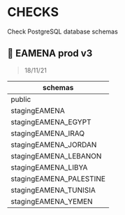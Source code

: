 # CHECKS

Check PostgreSQL database schemas

## :page_with_curl: EAMENA prod v3
> 18/11/21

|schemas|
| -- |
|public|
|stagingEAMENA|
|stagingEAMENA_EGYPT|
|stagingEAMENA_IRAQ|
|stagingEAMENA_JORDAN|
|stagingEAMENA_LEBANON|
|stagingEAMENA_LIBYA|
|stagingEAMENA_PALESTINE|
|stagingEAMENA_TUNISIA|
|stagingEAMENA_YEMEN|
